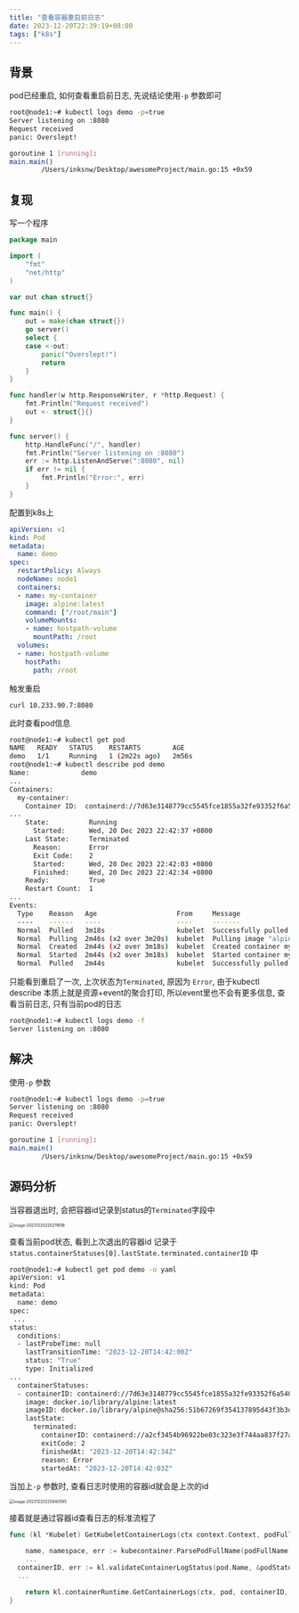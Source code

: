 ```yaml
---
title: "查看容器重启前日志"
date: 2023-12-20T22:39:19+08:00
tags: ["k8s"]
---
```


## 背景

pod已经重启, 如何查看重启前日志, 先说结论使用`-p` 参数即可

```bash
root@node1:~# kubectl logs demo -p=true
Server listening on :8080
Request received
panic: Overslept!

goroutine 1 [running]:
main.main()
        /Users/inksnw/Desktop/awesomeProject/main.go:15 +0x59
```

## 复现

写一个程序

```go
package main

import (
	"fmt"
	"net/http"
)

var out chan struct{}

func main() {
	out = make(chan struct{})
	go server()
	select {
	case <-out:
		panic("Overslept!")
		return
	}
}

func handler(w http.ResponseWriter, r *http.Request) {
	fmt.Println("Request received")
	out <- struct{}{}
}

func server() {
	http.HandleFunc("/", handler)
	fmt.Println("Server listening on :8080")
	err := http.ListenAndServe(":8080", nil)
	if err != nil {
		fmt.Println("Error:", err)
	}
}
```

配置到k8s上

```yaml
apiVersion: v1
kind: Pod
metadata:
  name: demo
spec:
  restartPolicy: Always
  nodeName: node1
  containers:
  - name: my-container
    image: alpine:latest 
    command: ["/root/main"] 
    volumeMounts:
    - name: hostpath-volume
      mountPath: /root
  volumes:
  - name: hostpath-volume
    hostPath:
      path: /root
```

触发重启

```
curl 10.233.90.7:8080
```

此时查看pod信息

```bash
root@node1:~# kubectl get pod
NAME   READY   STATUS    RESTARTS        AGE
demo   1/1     Running   1 (2m22s ago)   2m56s
root@node1:~# kubectl describe pod demo
Name:             demo
...
Containers:
  my-container:
    Container ID:  containerd://7d63e3148779cc5545fce1855a32fe93352f6a54044b6c024d78b2849bd521f7
...
    State:          Running
      Started:      Wed, 20 Dec 2023 22:42:37 +0800
    Last State:     Terminated
      Reason:       Error
      Exit Code:    2
      Started:      Wed, 20 Dec 2023 22:42:03 +0800
      Finished:     Wed, 20 Dec 2023 22:42:34 +0800
    Ready:          True
    Restart Count:  1
...
Events:
  Type    Reason   Age                    From     Message
  ----    ------   ----                   ----     -------
  Normal  Pulled   3m18s                  kubelet  Successfully pulled image "alpine:latest" in 1.987374105s (1.987383885s including waiting)
  Normal  Pulling  2m46s (x2 over 3m20s)  kubelet  Pulling image "alpine:latest"
  Normal  Created  2m44s (x2 over 3m18s)  kubelet  Created container my-container
  Normal  Started  2m44s (x2 over 3m18s)  kubelet  Started container my-container
  Normal  Pulled   2m44s                  kubelet  Successfully pulled image "alpine:latest" in 1.980326827s (1.980340434s including waiting)
```

只能看到重启了一次, 上次状态为`Terminated`, 原因为 `Error`, 由于kubectl describe 本质上就是资源+event的聚合打印, 所以event里也不会有更多信息, 查看当前日志, 只有当前pod的日志

```bash
root@node1:~# kubectl logs demo -f
Server listening on :8080
```

## 解决

使用`-p` 参数

```bash
root@node1:~# kubectl logs demo -p=true
Server listening on :8080
Request received
panic: Overslept!

goroutine 1 [running]:
main.main()
        /Users/inksnw/Desktop/awesomeProject/main.go:15 +0x59
```

## 源码分析

当容器退出时, 会把容器id记录到status的`Terminated`字段中

<img src="/Users/inksnw/Library/Application Support/typora-user-images/image-20231220225211656.png" alt="image-20231220225211656" style="zoom:50%;" />

查看当前pod状态, 看到上次退出的容器id 记录于`status.containerStatuses[0].lastState.terminated.containerID` 中

```bash
root@node1:~# kubectl get pod demo -o yaml
apiVersion: v1
kind: Pod
metadata:
  name: demo
spec:
 ...
status:
  conditions:
  - lastProbeTime: null
    lastTransitionTime: "2023-12-20T14:42:00Z"
    status: "True"
    type: Initialized
...
  containerStatuses:
  - containerID: containerd://7d63e3148779cc5545fce1855a32fe93352f6a54044b6c024d78b2849bd521f7
    image: docker.io/library/alpine:latest
    imageID: docker.io/library/alpine@sha256:51b67269f354137895d43f3b3d810bfacd3945438e94dc5ac55fdac340352f48
    lastState:
      terminated:
        containerID: containerd://a2cf3454b96922be03c323e3f744aa837f27a0442b18d61669da2c2e484f86e0
        exitCode: 2
        finishedAt: "2023-12-20T14:42:34Z"
        reason: Error
        startedAt: "2023-12-20T14:42:03Z"
```

当加上`-p` 参数时, 查看日志时使用的容器id就会是上次的id

<img src="http://inksnw.asuscomm.com:3001/blog/查看容器重启前日志_7f695ed9b3f4f24bd0044323ad860ddb.png" alt="image-20231220225840595" style="zoom:50%;" />

接着就是通过容器id查看日志的标准流程了

```go
func (kl *Kubelet) GetKubeletContainerLogs(ctx context.Context, podFullName, containerName string, logOptions *v1.PodLogOptions, stdout, stderr io.Writer) error {

	name, namespace, err := kubecontainer.ParsePodFullName(podFullName)
	...
  containerID, err := kl.validateContainerLogStatus(pod.Name, &podStatus, containerName, logOptions.Previous)
  ...

	return kl.containerRuntime.GetContainerLogs(ctx, pod, containerID, logOptions, stdout, stderr)
}
```


